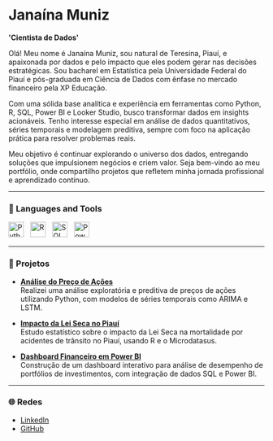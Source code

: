 # Janaína Muniz
**'Cientista de Dados'**

Olá! Meu nome é Janaína Muniz, sou natural de Teresina, Piauí, e apaixonada por dados e pelo impacto que eles podem gerar nas decisões estratégicas. Sou bacharel em Estatística pela Universidade Federal do Piauí e pós-graduada em Ciência de Dados com ênfase no mercado financeiro pela XP Educação.

Com uma sólida base analítica e experiência em ferramentas como Python, R, SQL, Power BI e Looker Studio, busco transformar dados em insights acionáveis. Tenho interesse especial em análise de dados quantitativos, séries temporais e modelagem preditiva, sempre com foco na aplicação prática para resolver problemas reais.

Meu objetivo é continuar explorando o universo dos dados, entregando soluções que impulsionem negócios e criem valor. Seja bem-vindo ao meu portfólio, onde compartilho projetos que refletem minha jornada profissional e aprendizado contínuo.

---

### 🧰 Languages and Tools

<img align="left" alt="Python" width="30px" style="padding-right:10px;" src="https://cdn.jsdelivr.net/gh/devicons/devicon/icons/python/python-original.svg" />
<img align="left" alt="R" width="30px" style="padding-right:10px;" src="https://cdn.jsdelivr.net/gh/devicons/devicon/icons/r/r-original.svg" />
<img align="left" alt="SQL" width="30px" style="padding-right:10px;" src="https://cdn.jsdelivr.net/gh/devicons/devicon/icons/mysql/mysql-original.svg" />
<img align="left" alt="Power BI" width="30px" style="padding-right:10px;" src="https://www.vectorlogo.zone/logos/microsoft_powerbi/microsoft_powerbi-icon.svg" />
<br />
<br />


---

### 📂 Projetos

- [**Análise do Preço de Ações**](#)  
  Realizei uma análise exploratória e preditiva de preços de ações utilizando Python, com modelos de séries temporais como ARIMA e LSTM.  

- [**Impacto da Lei Seca no Piauí**](#)  
  Estudo estatístico sobre o impacto da Lei Seca na mortalidade por acidentes de trânsito no Piauí, usando R e o Microdatasus.  

- [**Dashboard Financeiro em Power BI**](#)  
  Construção de um dashboard interativo para análise de desempenho de portfólios de investimentos, com integração de dados SQL e Power BI.

---

### 🌐 Redes

- [LinkedIn](https://www.linkedin.com/in/jana%C3%ADna-muniz/)  
- [GitHub](https://github.com/seu-perfil)  
